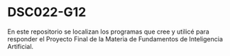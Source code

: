 # DSC022-G12

En este repositorio se localizan los programas que cree y utilicé para responder el Proyecto Final de la Materia de Fundamentos de Inteligencia Artificial.

